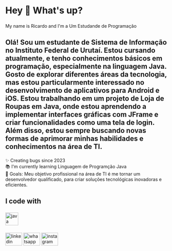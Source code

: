 <h1 align="left">Hey 👋 What's up?</h1>

###

<p align="left">My name is  Ricardo and I'm a Um Estudande de Programação</p>

###

<h2 align="left">Olá! Sou um estudante de Sistema de Informação no Instituto Federal de Urutaí. Estou cursando atualmente, e tenho conhecimentos básicos em programação, especialmente na linguagem Java. Gosto de explorar diferentes áreas da tecnologia, mas estou particularmente interessado no desenvolvimento de aplicativos para Android e iOS. Estou trabalhando em um projeto de Loja de Roupas em Java, onde estou aprendendo a implementar interfaces gráficas com JFrame e criar funcionalidades como uma tela de login. Além disso, estou sempre buscando novas formas de aprimorar minhas habilidades e conhecimentos na área de TI.</h2>

###

<p align="left">✨ Creating bugs since 2023<br>📚 I'm currently learning Linguagem de Programção Java<br>🎯 Goals: Meu objetivo profissional na área de TI é me tornar um desenvolvedor  qualificado, para criar soluções tecnológicas inovadoras e eficientes.</p>

###

<h2 align="left">I code with</h2>

###

<div align="left">
  <img src="https://cdn.jsdelivr.net/gh/devicons/devicon/icons/java/java-original.svg" height="40" alt="java logo"  />
</div>

###

<div align="left">
  <img src="https://raw.githubusercontent.com/maurodesouza/profile-readme-generator/master/src/assets/icons/social/linkedin/default.svg" width="52" height="40" alt="linkedin logo"  />
  <img src="https://raw.githubusercontent.com/maurodesouza/profile-readme-generator/master/src/assets/icons/social/whatsapp/default.svg" width="52" height="40" alt="whatsapp logo"  />
  <img src="https://raw.githubusercontent.com/maurodesouza/profile-readme-generator/master/src/assets/icons/social/instagram/default.svg" width="52" height="40" alt="instagram logo"  />
</div>

###
